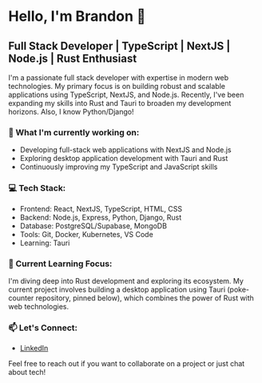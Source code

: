 # Hello, I'm Brandon 👋

## Full Stack Developer | TypeScript | NextJS | Node.js | Rust Enthusiast

I'm a passionate full stack developer with expertise in modern web technologies. My primary focus is on building robust and scalable applications using TypeScript, NextJS, and Node.js. Recently, I've been expanding my skills into Rust and Tauri to broaden my development horizons. Also, I know Python/Django!

### 🚀 What I'm currently working on:

- Developing full-stack web applications with NextJS and Node.js
- Exploring desktop application development with Tauri and Rust
- Continuously improving my TypeScript and JavaScript skills

### 💻 Tech Stack:

- Frontend: React, NextJS, TypeScript, HTML, CSS
- Backend: Node.js, Express, Python, Django, Rust
- Database: PostgreSQL/Supabase, MongoDB
- Tools: Git, Docker, Kubernetes, VS Code
- Learning: Tauri

### 🌱 Current Learning Focus:

I'm diving deep into Rust development and exploring its ecosystem. My current project involves building a desktop application using Tauri (poke-counter repository, pinned below), which combines the power of Rust with web technologies.

### 📫 Let's Connect:

- [LinkedIn](https://www.linkedin.com/in/blee-code/)

Feel free to reach out if you want to collaborate on a project or just chat about tech!

